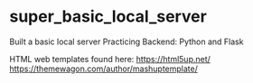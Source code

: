 # super_basic_local_server
Built a basic local server
Practicing Backend: Python and Flask

HTML web templates found here:
https://html5up.net/
https://themewagon.com/author/mashuptemplate/

